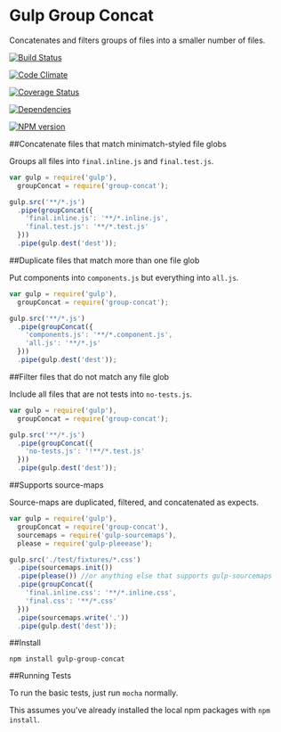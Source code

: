 Gulp Group Concat
=================

Concatenates and filters groups of files into a smaller number of files.

[![Build Status](https://travis-ci.org/TakenPilot/gulp-group-concat.svg?branch=master)](https://travis-ci.org/TakenPilot/gulp-group-concat)

[![Code Climate](https://codeclimate.com/github/TakenPilot/gulp-group-concat/badges/gpa.svg)](https://codeclimate.com/github/TakenPilot/gulp-group-concat)

[![Coverage Status](https://img.shields.io/coveralls/TakenPilot/gulp-group-concat.svg)](https://coveralls.io/r/TakenPilot/gulp-group-concat?branch=master)

[![Dependencies](https://david-dm.org/TakenPilot/gulp-group-concat.svg?style=flat)](https://david-dm.org/TakenPilot/gulp-group-concat.svg?style=flat)

[![NPM version](https://badge.fury.io/js/gulp-group-concat.svg)](http://badge.fury.io/js/gulp-group-concat)

##Concatenate files that match minimatch-styled file globs

Groups all files into `final.inline.js` and `final.test.js`.

```JavaScript
var gulp = require('gulp'),
  groupConcat = require('group-concat');

gulp.src('**/*.js')
  .pipe(groupConcat({
    'final.inline.js': '**/*.inline.js',
    'final.test.js': '**/*.test.js'
  }))
  .pipe(gulp.dest('dest'));
```

##Duplicate files that match more than one file glob

Put components into `components.js` but everything into `all.js`.

```JavaScript
var gulp = require('gulp'),
  groupConcat = require('group-concat');

gulp.src('**/*.js')
  .pipe(groupConcat({
    'components.js': '**/*.component.js',
    'all.js': '**/*.js'
  }))
  .pipe(gulp.dest('dest'));
```

##Filter files that do not match any file glob

Include all files that are not tests into `no-tests.js`.

```JavaScript
var gulp = require('gulp'),
  groupConcat = require('group-concat');

gulp.src('**/*.js')
  .pipe(groupConcat({
    'no-tests.js': '!**/*.test.js'
  }))
  .pipe(gulp.dest('dest'));
```

##Supports source-maps

Source-maps are duplicated, filtered, and concatenated as expects.

```JavaScript
var gulp = require('gulp'),
  groupConcat = require('group-concat'),
  sourcemaps = require('gulp-sourcemaps'),
  please = require('gulp-pleeease');

gulp.src('./test/fixtures/*.css')
  .pipe(sourcemaps.init())
  .pipe(please()) //or anything else that supports gulp-sourcemaps
  .pipe(groupConcat({
    'final.inline.css': '**/*.inline.css',
    'final.css': '**/*.css'
  }))
  .pipe(sourcemaps.write('.'))
  .pipe(gulp.dest('dest'));
```

##Install

```Sh
npm install gulp-group-concat
```

##Running Tests

To run the basic tests, just run `mocha` normally.

This assumes you've already installed the local npm packages with `npm install`.
